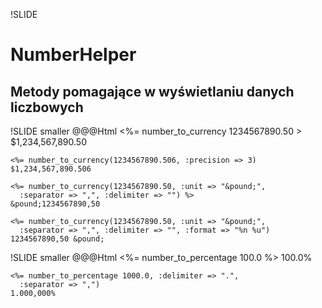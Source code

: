 !SLIDE
# NumberHelper #
## Metody pomagające w wyświetlaniu danych liczbowych ##

!SLIDE smaller
    @@@Html
    <%= number_to_currency 1234567890.50 >
    $1,234,567,890.50
    
    <%= number_to_currency(1234567890.506, :precision => 3)
    $1,234,567,890.506
    
    <%= number_to_currency(1234567890.50, :unit => "&pound;", 
      :separator => ",", :delimiter => "") %>
    &pound;1234567890,50
    
    <%= number_to_currency(1234567890.50, :unit => "&pound;", 
      :separator => ",", :delimiter => "", :format => "%n %u")
    1234567890,50 &pound;

!SLIDE smaller
    @@@Html
    <%= number_to_percentage 100.0 %>
    100.0%
    
    <%= number_to_percentage 1000.0, :delimiter => ".",
      :separator => ",")
    1.000,000%